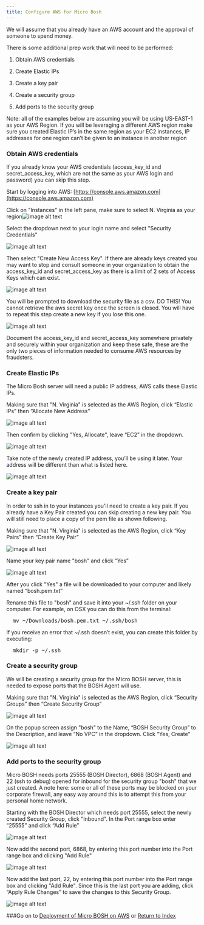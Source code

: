 ```yaml
---
title: Configure AWS for Micro Bosh
---
```


We will assume that you already have an AWS account and the approval of someone to spend money.

 There is some additional prep work that will need to be performed:

1. Obtain AWS credentials

2. Create Elastic IPs

3. Create a key pair

4. Create a security group

5. Add ports to the security group

Note: all of the examples below are assuming you will be using US-EAST-1 as your AWS Region.  If you will be leveraging a different AWS region make sure you created Elastic IP’s in the same region as your EC2 instances, IP addresses for one region can’t be given to an instance in another region

### Obtain AWS credentials

If you already know your AWS credentials (access_key_id and secret_access_key, which are not the same as your AWS login and password) you can skip this step.

Start by logging into AWS: [https://console.aws.amazon.com](https://console.aws.amazon.com)

Click on "Instances" in the left pane, make sure to select N. Virginia as your region![image alt text](/images/aws-ec2/image_0.png)

Select the dropdown next to your login name and select "Security Credentials"

![image alt text](/images/aws-ec2/image_1.png)

Then select "Create New Access Key".  If there are already keys created you may want to stop and consult someone in your organization to obtain the access_key_id and secret_access_key as there is a limit of 2 sets of Access Keys which can exist.

![image alt text](/images/aws-ec2/image_2.png)

You will be prompted to download the security file as a csv.  DO THIS!  You cannot retrieve the aws secret key once the screen is closed. You will have to repeat this step create a new key if you lose this one.

![image alt text](/images/aws-ec2/image_3.png)

Document the access_key_id and secret_access_key somewhere privately and securely within your organization and keep these safe, these are the only two pieces of information needed to consume AWS resources by fraudsters.

### Create Elastic IPs

The Micro Bosh server will need a public IP address, AWS calls these Elastic IPs.

Making sure that "N. Virginia" is selected as the AWS Region, click “Elastic IPs” then “Allocate New Address”

![image alt text](/images/aws-ec2/image_4.png)

Then confirm by clicking "Yes, Allocate", leave “EC2” in the dropdown.

![image alt text](/images/aws-ec2/image_5.png)

Take note of the newly created IP address, you’ll be using it later.  Your address will be different than what is listed here.

![image alt text](/images/aws-ec2/image_6.png)

### Create a key pair

In order to ssh in to your instances you'll need to create a key pair. If you already have a Key Pair created you can skip creating a new key pair. You will still need to place a copy of the pem file as shown following.

Making sure that "N. Virginia" is selected as the AWS Region, click “Key Pairs” then “Create Key Pair”

![image alt text](/images/aws-ec2/image_7.png)

Name your key pair name "bosh" and click “Yes”

![image alt text](/images/aws-ec2/image_8.png)

After you click "Yes" a file will be downloaded to your computer and likely named “bosh.pem.txt”

Rename this file to "bosh" and save it into your ~/.ssh folder on your computer. For example, on OSX you can do this from the terminal:

<pre class="terminal">
  mv ~/Downloads/bosh.pem.txt ~/.ssh/bosh
</pre>

If you receive an error that ~/.ssh doesn’t exist, you can create this folder by executing:

<pre class="terminal">
  mkdir -p ~/.ssh
</pre>

### Create a security group

We will be creating a security group for the Micro BOSH server, this is needed to expose ports that the BOSH Agent will use.

Making sure that "N. Virginia" is selected as the AWS Region, click “Security Groups” then “Create Security Group”

![image alt text](/images/aws-ec2/image_9.png)

On the popup screen assign "bosh" to the Name, “BOSH Security Group” to the Description, and leave “No VPC” in the dropdown.  Click “Yes, Create”

![image alt text](/images/aws-ec2/image_10.png)

### Add ports to the security group

Micro BOSH needs ports 25555 (BOSH Director), 6868 (BOSH Agent) and 22 (ssh to debug) opened for inbound for the security group "bosh" that we just created.  A note here: some or all of these ports may be blocked on your corporate firewall, any easy way around this is to attempt this from your personal home network.

Starting with the BOSH Director which needs port 25555, select the newly created Security Group, click "Inbound".  In the Port range box enter “25555” and click “Add Rule”

![image alt text](/images/aws-ec2/image_11.png)

Now add the second port, 6868, by entering this port number into the Port range box and clicking "Add Rule"

![image alt text](/images/aws-ec2/image_12.png)

Now add the last port, 22, by entering this port number into the Port range box and clicking "Add Rule".  Since this is the last port you are adding, click “Apply Rule Changes” to save the changes to this Security Group.

![image alt text](/images/aws-ec2/image_13.png)

###Go on to [Deployment of Micro BOSH on AWS](/docs/running/deploying-cf/aws-ec2/deploy_aws_micro_bosh.html) or [Return to Index](/docs/running/deploying-cf/aws-ec2/index.html)